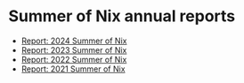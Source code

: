 # Summer of Nix annual reports

* [Report: 2024 Summer of Nix](./gh-pages/SoN-2024-report.pdf)
* [Report: 2023 Summer of Nix](./gh-pages/SoN-2023-report.pdf)
* [Report: 2022 Summer of Nix](./gh-pages/SoN-2022-report.pdf)
* [Report: 2021 Summer of Nix](./gh-pages/SoN-2021-report.pdf)
